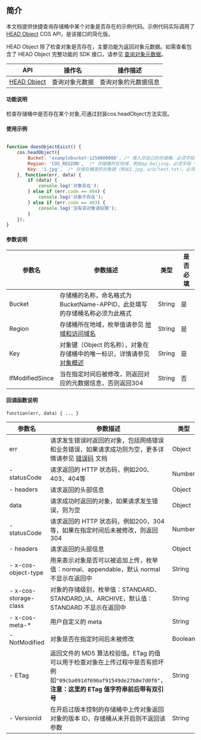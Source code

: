 ## 简介

本文档提供快捷查询存储桶中某个对象是否存在的示例代码。示例代码实际调用了 [HEAD Object](https://cloud.tencent.com/document/product/436/7745) COS API，是该接口的简化版。

HEAD Object 除了检查对象是否存在，主要功能为返回对象元数据。如需查看包含了 HEAD Object 完整功能的 SDK 接口，请参见 [查询对象元数据](https://cloud.tencent.com/document/product/436/46387)。

| API                                                          | 操作名         | 操作描述                                  |
| ------------------------------------------------------------ | -------------- | ----------------------------------------- |
| [HEAD Object](https://cloud.tencent.com/document/product/436/7745) | 查询对象元数据 | 查询对象的元数据信息                  |

#### 功能说明

检查存储桶中是否存在某个对象,可通过封装cos.headObject方法实现。

#### 使用示例

[//]: # (.cssg-snippet-head-object)
```js

function doesObjectExist() {
    cos.headObject({
        Bucket: 'examplebucket-1250000000', /* 填入您自己的存储桶，必须字段 */
        Region: 'COS_REGION',  /* 存储桶所在地域，例如ap-beijing，必须字段 */
        Key: '1.jpg',  /* 存储在桶里的对象键（例如1.jpg，a/b/test.txt），必须字段 */
    }, function(err, data) {
        if (data) {
            console.log('对象存在');
        } else if (err.code == 404) {
            console.log('对象不存在');
        } else if (err.code == 403) {
            console.log('没有该对象读权限');
        }
    });
}
```

#### 参数说明

| 参数名          | 参数描述                                                     | 类型   | 是否必填 |
| --------------- | ------------------------------------------------------------ | ------ | ---- |
| Bucket          | 存储桶的名称，命名格式为 BucketName-APPID，此处填写的存储桶名称必须为此格式 | String | 是   |
| Region          | 存储桶所在地域，枚举值请参见 [地域和访问域名](https://cloud.tencent.com/document/product/436/6224) | String | 是   |
| Key             | 对象键（Object 的名称），对象在存储桶中的唯一标识，详情请参见 [对象概述](https://cloud.tencent.com/document/product/436/13324) | String | 是   |
| IfModifiedSince | 当在指定时间后被修改，则返回对应的元数据信息，否则返回304    | String | 否   |

#### 回调函数说明

```
function(err, data) { ... }
```

| 参数名                | 参数描述                                                     | 类型    |
| --------------------- | ------------------------------------------------------------ | ------- |
| err                   | 请求发生错误时返回的对象，包括网络错误和业务错误，如果请求成功则为空，更多详情请参见 [错误码](https://cloud.tencent.com/document/product/436/7730) 文档 | Object  |
| - statusCode          | 请求返回的 HTTP 状态码，例如200、403、404等                  | Number  |
| - headers             | 请求返回的头部信息                                           | Object  |
| data                  | 请求成功时返回的对象，如果请求发生错误，则为空               | Object  |
| - statusCode          | 请求返回的 HTTP 状态码，例如200，304等，如果在指定时间后未被修改，则返回304 | Number  |
| - headers             | 请求返回的头部信息                                           | Object  |
| - x-cos-object-type   | 用来表示对象是否可以被追加上传，枚举值：normal、appendable，默认 normal 不显示在返回中 | String  |
| - x-cos-storage-class | 对象的存储级别，枚举值：STANDARD、STANDARD_IA、ARCHIVE，默认值：STANDARD 不显示在返回中 | String  |
| - x-cos-meta-*        | 用户自定义的 meta                                            | String  |
| - NotModified         | 对象是否在指定时间后未被修改                                 | Boolean |
| - ETag                | 返回文件的 MD5 算法校验值。ETag 的值可以用于检查对象在上传过程中是否有损坏<br>例如`"09cba091df696af91549de27b8e7d0f6"`，**注意：这里的 ETag 值字符串前后带有双引号** | String  |
| - VersionId           | 在开启过版本控制的存储桶中上传对象返回对象的版本 ID，存储桶从未开启则不返回该参数 | String  |

